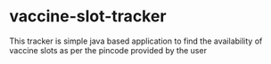 # vaccine-slot-tracker
This tracker is simple java based application to find the availability of vaccine slots as per the pincode provided by the user   

